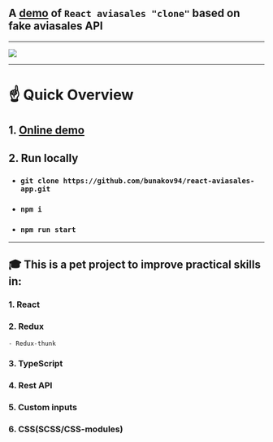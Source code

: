 ## A [demo](https://react-aviasales-app.vercel.app/) of `React aviasales "clone"` based on fake aviasales API

---

![](src/assets/images/preview.gif)

---
# ☝ Quick Overview
## 1. [Online demo](https://react-aviasales-app.vercel.app/)
## 2. Run locally
- ### `git clone https://github.com/bunakov94/react-aviasales-app.git`
- ### `npm i`
- ### `npm run start`
---
## 🎓 This is a pet project to improve practical skills in:
### 1. React
### 2. Redux
    - Redux-thunk
### 3. TypeScript
### 4. Rest API
### 5. Custom inputs
### 6. CSS(SCSS/CSS-modules)
